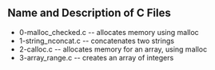 ## Name and Description of C Files

* 0-malloc_checked.c -- allocates memory using malloc
* 1-string_nconcat.c -- concatenates two strings
* 2-calloc.c -- allocates memory for an array, using malloc
* 3-array_range.c -- creates an array of integers

